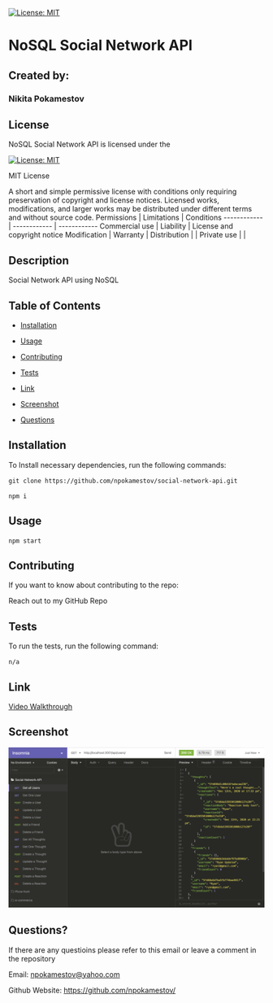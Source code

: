 
[![License: MIT](https://img.shields.io/badge/License-MIT-yellow.svg)](https://opensource.org/licenses/MIT)

# NoSQL Social Network API

## Created by:

### Nikita Pokamestov

## License

NoSQL Social Network API is licensed under the

[![License: MIT](https://img.shields.io/badge/License-MIT-yellow.svg)](https://opensource.org/licenses/MIT)

MIT License

A short and simple permissive license with conditions only requiring preservation of copyright and license notices. Licensed works, modifications, and larger works may be distributed under different terms and without source code.
Permissions | Limitations  |   Conditions
------------ | ------------  | ------------
Commercial use | Liability |   License and copyright notice
Modification | Warranty    |
Distribution |     |
Private use |     |

## Description

Social Network API using NoSQL

## Table of Contents

* [Installation](#installation)

* [Usage](#usage)

* [Contributing](#contributing)

* [Tests](#tests)

* [Link](#link)

* [Screenshot](#screenshot)

* [Questions](#questions)

## Installation

To Install necessary dependencies, run the following commands:  

```
git clone https://github.com/npokamestov/social-network-api.git
```

```
npm i
```

## Usage

```
npm start
```

## Contributing

If you want to know about contributing to the repo:

Reach out to my GitHub Repo

## Tests

To run the tests, run the following command:

```
n/a
```

## Link

[Video Walkthrough](https://drive.google.com/file/d/17oa_h83Z6yGLpGy9P8LA70hZvXN26W2C/view)

## Screenshot

![Screenshot of Insomnia Core with routes](./screenshot.png)

## Questions?

If there are any questioins please refer to this email or leave a comment in the repository

Email: npokamestov@yahoo.com

Github Website: https://github.com/npokamestov/

